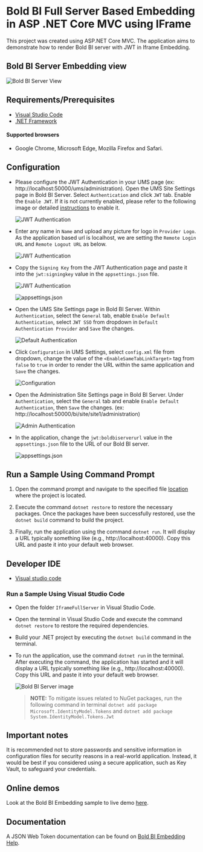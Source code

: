 # Bold BI Full Server Based Embedding in ASP .NET Core MVC using IFrame

This project was created using ASP.NET Core MVC. The application aims to demonstrate how to render Bold BI server with JWT in Iframe Embedding.

## Bold BI Server Embedding view

![Bold BI Server View](https://github.com/boldbi/samples/assets/129487075/37e0af6a-bd96-478c-ae91-5948840f257d)

## Requirements/Prerequisites

 * [Visual Studio Code](https://code.visualstudio.com/download)
 * [.NET Framework](https://dotnet.microsoft.com/download/dotnet-core)

#### Supported browsers
  
  * Google Chrome, Microsoft Edge, Mozilla Firefox and Safari.

 ## Configuration
 
 * Please configure the JWT Authentication in your UMS page (ex: http://localhost:50000/ums/administration).  Open the UMS Site Settings page in Bold BI Server. 
 Select `Authentication` and click `JWT` tab.  Enable the `Enable JWT`. If it is not currently enabled, please refer to the following image or detailed [instructions](https://help.boldbi.com/multi-tenancy/site-administration/authentication/json-web-token/#steps-to-configure-jwt-in-bold-bi) to enable it. 
 
    ![JWT Authentication](https://github.com/boldbi/samples/assets/129487075/4e90e36d-2eeb-408b-b215-ca48160f5719)

 * Enter any name in `Name` and upload any picture for logo in `Provider Logo`.  As the application based url is localhost, we are setting the `Remote Login URL` and `Remote Logout URL` as below.
 
    ![JWT Authentication](https://github.com/boldbi/samples/assets/129487075/129a52df-d7e9-4b82-8ca5-7300e22ea4e3)
    
 * Copy the `Signing Key` from the JWT Authentication page and paste it into the `jwt:signingkey` value in the `appsettings.json` file.
   
    ![JWT Authentication](https://github.com/boldbi/samples/assets/129487075/c7d429ee-eb6e-4d3f-aa49-0e9d9bddef91)
 
    ![appsettings.json](https://github.com/boldbi/samples/assets/129487075/37f439d6-3f58-43b3-807f-b90aeb3e2fbe)

 * Open the UMS Site Settings page in Bold BI Server. Within `Authentication`, select the `General` tab, enable `Enable Default Authentication`, select `JWT SSO` from dropdown in `Default Authentication Provider` and `Save` the changes.
 
    ![Default Authentication](https://github.com/boldbi/samples/assets/129487075/a81894ac-c147-41df-8c97-ed9928d16953)
    
 * Click `Configuration` in UMS Settings, select `config.xml` file from dropdown, change the value of the `<EnableSameTabLinkTarget>` tag from `false` to `true` in order to render the URL within the same application and `Save` the changes.
    
    ![Configuration](https://github.com/boldbi/samples/assets/129487075/b3d65c3c-d470-4f53-9983-a35291bb6bfe)

 * Open the Administration Site Settings page in Bold BI Server. Under `Authentication`, select the `General` tab and enable `Enable Default Authentication`, then `Save` the changes. (ex: http://localhost:50000/bi/site/site1/administration)
    
    ![Admin Authentication](https://github.com/boldbi/samples/assets/129487075/763ae9a6-4448-40c3-9897-afb28db745ed)

 * In the application, change the `jwt:boldbiserverurl` value in the `appsettings.json` file to the URL of our Bold BI server.
  
    ![appsettings.json](https://github.com/boldbi/samples/assets/129487075/efb08c80-ffcc-453e-b216-0949b06b9126)

    
 ## Run a Sample Using Command Prompt 
    
  1. Open the command prompt and navigate to the specified file [location](https://github.com/boldbi/samples/tree/master/Scenario%20Based%20Samples/Iframe%20Full%20Server%20Embedding) where the project is located.

  2. Execute the command `dotnet restore` to restore the necessary packages. Once the packages have been successfully restored, use the `dotnet build` command to build the project.
  
  3. Finally, run the application using the command `dotnet run`.  It will display a URL typically something like (e.g., http://localhost:40000).  Copy this URL and paste it into your default web browser.

 ## Developer IDE

  * [Visual studio code](https://code.visualstudio.com/download)
  
### Run a Sample Using Visual Studio Code
 
  * Open the folder `IframeFullServer` in Visual Studio Code.
  
  * Open the terminal in Visual Studio Code and execute the command `dotnet restore` to restore the required dependencies.
 
  * Build your .NET project by executing the `dotnet build` command in the terminal.
 
  * To run the application, use the command `dotnet run` in the terminal. After executing the command, the application has started and it will display a URL typically something like (e.g., http://localhost:40000).  Copy this URL and paste it into your default web browser.
    
    ![Bold BI Server image](https://github.com/boldbi/samples/assets/129487075/37e0af6a-bd96-478c-ae91-5948840f257d)

    > **NOTE:** To mitigate issues related to NuGet packages, run the following command in terminal `dotnet add package Microsoft.IdentityModel.Tokens` and `dotnet add package System.IdentityModel.Tokens.Jwt`


## Important notes

It is recommended not to store passwords and sensitive information in configuration files for security reasons in a real-world application. Instead, it would be best if you considered using a secure application, such as Key Vault, to safeguard your credentials.

## Online demos

Look at the Bold BI Embedding sample to live demo [here](https://samples.boldbi.com/embed).

## Documentation

A JSON Web Token documentation can be found on [Bold BI Embedding Help](https://help.boldbi.com/multi-tenancy/site-administration/authentication/json-web-token/).
